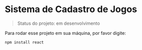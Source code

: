 # Sistema de Cadastro de Jogos

> Status do projeto: em desenvolvimento

Para rodar esse projeto em sua máquina, por favor digite:

```
npm install react
```
